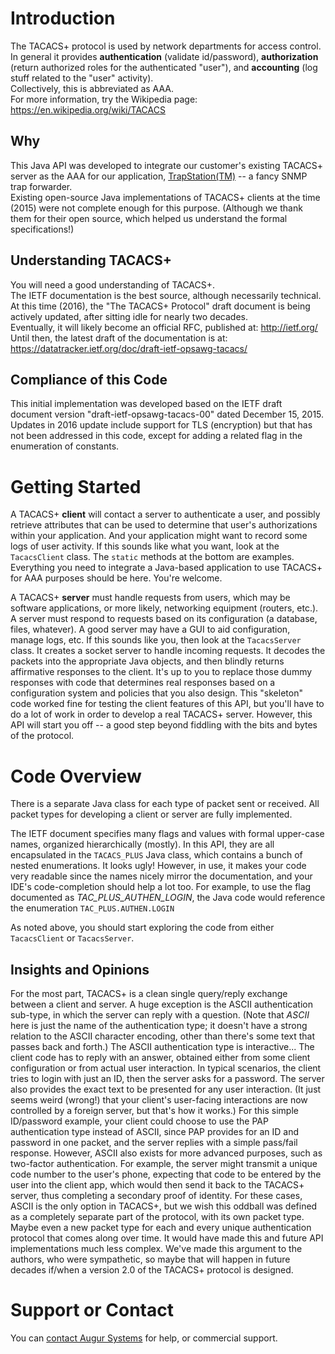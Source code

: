 # Introduction
The TACACS+ protocol is used by network departments for access control.  
In general it provides **authentication** (validate id/password), 
**authorization** (return authorized roles for the authenticated "user"), 
and **accounting** (log stuff related to the "user" activity).  
Collectively, this is abbreviated as AAA.  
For more information, try the Wikipedia page: https://en.wikipedia.org/wiki/TACACS

## Why
This Java API was developed to integrate our customer's existing TACACS+ server 
as the AAA for our application, 
[TrapStation(TM)](http://www.augur.com/) -- a fancy SNMP trap forwarder.  
Existing open-source Java implementations of TACACS+ clients at the time (2015) 
were not complete enough for this purpose.  (Although we thank them for their 
open source, which helped us understand the formal specifications!)


## Understanding TACACS+
You will need a good understanding of TACACS+.  
The IETF documentation is the best source, although necessarily technical.  
At this time (2016), the "The TACACS+ Protocol" draft document is being 
actively updated, after sitting idle for nearly two decades.  
Eventually, it will likely become an official RFC, 
published at: <http://ietf.org/>  Until then, the latest draft of the 
documentation is at: <https://datatracker.ietf.org/doc/draft-ietf-opsawg-tacacs/>

## Compliance of this Code
This initial implementation was developed based on the IETF draft document version "draft-ietf-opsawg-tacacs-00" dated December 15, 2015.  Updates in 2016 update include support for TLS (encryption) but that has not been addressed in this code, except for adding a related flag in the enumeration of constants.

# Getting Started
A TACACS+ **client** will contact a server to authenticate a user, and possibly retrieve attributes that can be used to determine that user's authorizations within your application.  And your application might want to record some logs of user activity.  If this sounds like what you want, look at the `TacacsClient` class.  The `static` methods at the bottom are examples.  Everything you need to integrate a Java-based application to use TACACS+ for AAA purposes should be here.  You're welcome.

A TACACS+ **server** must handle requests from users, which may be software applications, or more likely, networking equipment (routers, etc.).  A server must respond to requests based on its configuration (a database, files, whatever).  A good server may have a GUI to aid configuration, manage logs, etc.  If this sounds like you, then look at the `TacacsServer` class.  It creates a socket server to handle incoming requests.  It decodes the packets into the appropriate Java objects, and then blindly returns affirmative responses to the client.  It's up to you to replace those dummy responses with code that determines real responses based on a configuration system and policies that you also design.  This "skeleton" code worked fine for testing the client features of this API, but you'll have to do a lot of work in order to develop a real TACACS+ server.  However, this API will start you off -- a good step beyond fiddling with the bits and bytes of the protocol.

# Code Overview
There is a separate Java class for each type of packet sent or received.  All packet types for developing a client or server are fully implemented.

The IETF document specifies many flags and values with formal upper-case names, organized hierarchically (mostly).  In this API, they are all encapsulated in the `TACACS_PLUS` Java class, which contains a bunch of nested enumerations.  It looks ugly!  However, in use, it makes your code very readable since the names nicely mirror the documentation, and your IDE's code-completion should help a lot too.  For example, to use the flag documented as *TAC_PLUS_AUTHEN_LOGIN*, the Java code would reference the enumeration `TAC_PLUS.AUTHEN.LOGIN`

As noted above, you should start exploring the code from either `TacacsClient` or `TacacsServer`.

## Insights and Opinions
For the most part, TACACS+ is a clean single query/reply exchange between a client and server.  A huge exception is the ASCII authentication sub-type, in which the server can reply with a question.  (Note that *ASCII* here is just the name of the authentication type; it doesn't have a strong relation to the ASCII character encoding, other than there's some text that passes back and forth.)  The ASCII authentication type is interactive... The client code has to reply with an answer, obtained either from some client configuration or from actual user interaction.  In typical scenarios, the client tries to login with just an ID, then the server asks for a password.  The server also provides the exact text to be presented for any user interaction.  (It just seems weird (wrong!) that your client's user-facing interactions are now controlled by a foreign server, but that's how it works.)  For this simple ID/password example, your client could choose to use the PAP authentication type instead of ASCII, since PAP provides for an ID and password in one packet, and the server replies with a simple pass/fail response.  However, ASCII also exists for more advanced purposes, such as two-factor authentication.  For example, the server might transmit a unique code number to the user's phone, expecting that code to be entered by the user into the client app, which would then send it back to the TACACS+ server, thus completing a secondary proof of identity.  For these cases, ASCII is the only option in TACACS+, but we wish this oddball was defined as a completely separate part of the protocol, with its own packet type.  Maybe even a new packet type for each and every unique authentication protocol that comes along over time.  It would have made this and future API implementations much less complex.  We've made this argument to the authors, who were sympathetic, so maybe that will happen in future decades if/when a version 2.0 of the TACACS+ protocol is designed.

# Support or Contact
You can [contact Augur Systems](http://www.augur.com/) for help, or commercial support.

